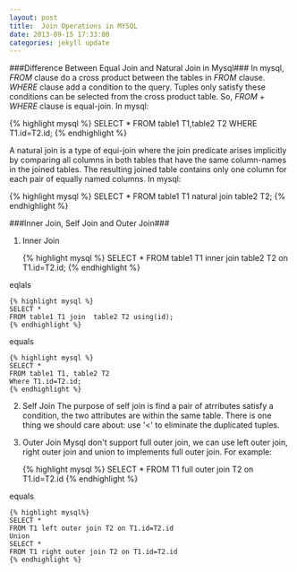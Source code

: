 ```yaml
---
layout: post
title:  Join Operations in MYSQL
date: 2013-09-15 17:33:00
categories: jekyll update
---
```


###Difference Between Equal Join and Natural Join in Mysql###
In mysql, *FROM* clause do a cross product between the tables in *FROM* 
clause. *WHERE* clause add a condition to the query. Tuples only satisfy 
these conditions can be selected from the cross product table. So, *FROM*
\+ *WHERE* clause is equal-join. In mysql:

{% highlight mysql %}
SELECT *
FROM table1 T1,table2 T2
WHERE T1.id=T2.id;
{% endhighlight %}

A natural join is a type of equi-join where the join predicate arises 
implicitly by comparing all columns in both tables that have the same 
column-names in the joined tables. The resulting joined table contains 
only one column for each pair of equally named columns. In mysql:

{% highlight mysql %}
SELECT *
FROM table1 T1 natural join table2 T2;
{% endhighlight %}

###Inner Join, Self Join and Outer Join###
1.  Inner Join

    {% highlight mysql %}
    SELECT *
    FROM table1 T1 inner join  table2 T2
    on T1.id=T2.id;
    {% endhighlight %}


  eqlals


    {% highlight mysql %}
    SELECT *
    FROM table1 T1 join  table2 T2 using(id);
    {% endhighlight %}


  equals


    {% highlight mysql %}
    SELECT *
    FROM table1 T1, table2 T2
    Where T1.id=T2.id;
    {% endhighlight %}

2.  Self Join
    The purpose of self join is find a pair of atrributes satisfy a condition,
    the two attributes are within the same table. There is one thing we should
    care about: use '<' to eliminate the duplicated tuples.

3.  Outer Join
    Mysql don't support full outer join, we can use left outer join, right outer 
    join and union to implements full outer join. For example:

    {% highlight mysql %}
    SELECT *
    FROM T1 full outer join T2 on T1.id=T2.id
    {% endhighlight %}


  equals


    {% highlight mysql%}
    SELECT *
    FROM T1 left outer join T2 on T1.id=T2.id
    Union
    SELECT *
    FROM T1 right outer join T2 on T1.id=T2.id
    {% endhighlight %}
